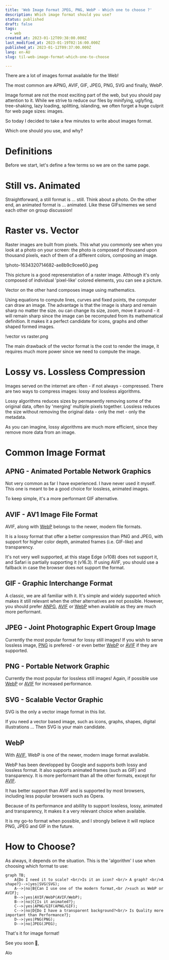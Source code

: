 ```yaml
---
title: 'Web Image Format JPEG, PNG, WebP - Which one to choose ?'
description: Which image format should you use?
status: published
draft: false
tags:
  - web
created_at: 2023-01-12T09:38:00.000Z
last_modified_at: 2023-01-19T02:16:00.000Z
published_at: 2023-01-12T09:37:00.000Z
lang: en-AU
slug: til-web-image-format-which-one-to-choose

--- 
```

There are a lot of images format available for the Web!

The most common are APNG, AVIF, GIF, JPEG, PNG, SVG and finally, WebP.

Image format are not the most exciting part of the web, but you should pay attention to it.
While we strive to reduce our files by minifying, uglyfing, tree-shaking, lazy loading, splitting, islanding, we often forget a huge culprit for web page sizes: images.

So today I decided to take a few minutes to write about images format.

Which one should you use, and why?

# Definitions
Before we start, let's define a few terms so we are on the same page.

# Still vs. Animated

Straightforward, a still format is ... still. Think about a photo.
On the other end, an animated format is ... animated. Like these GIFs/memes we send each other on group discussion!

# Raster vs. Vector

Raster images are built from pixels. This what you commonly see when you look at a photo on your screen: the photo is composed of thousand upon thousand pixels, each of them of a different colors, composing an image.

!photo-1634320714682-ae8b9c9cee60.jpeg

This picture is a good represenstation of a raster image.
Although it's only composed of individual 'pixel-like' colored elements, you can see a picture.

Vector on the other hand composes image using mathematics.

Using equations to compute lines, curves and fixed points, the computer can draw an image.
The advantage is that the image is sharp and remain sharp no matter the size.
ou can change its size, zoom, move it around - it will remain sharp since the image can be recomputed from its mathematical definition.
It makes it a perfect candidate for icons, graphs and other shaped formed images.

!vector vs raster.png

The main drawback of the vector format is the cost to render the image, it requires much more power since we need to compute the image.

# Lossy vs. Lossless Compression

Images served on the internet are often - if not always - compressed.
There are two ways to compress images: lossy and lossless algorithms.

Lossy algorithms reduces sizes by permanently removing some of the original data, often by 'merging' multiple pixels together.
Lossless reduces the size without removing the original data - only the met - only the metadata. 

As you can imagine, lossy algorithms are much more efficient, since they remove more data from an image.

# Common Image Format

## APNG - Animated Portable Network Graphics

Not very common as far I have experienced. I have never used it myself.
This one is meant to be a good choice for lossless, animated images. 

To keep simple, it's a more performant GIF alternative.

## AVIF - AV1 Image File Format

AVIF, along with [WebP](#WebP) belongs to the newer, modern file formats.

It is a lossy format that offer a better compression than PNG and JPEG, with support for higher color depth, animated frames (i.e. GIF-like) and transparency.

It's not very well supported, at this stage Edge (v108) does not support it, and Safari is partially supporting it (v16.3).
If using AVIF, you should use a fallback in case the browser does not support the format.

## GIF - Graphic Interchange Format

A classic, we are all familiar with it.
It's simple and widely supported which makes it still relevant when the other alternatives are not possible.
However, you should prefer [ANPG](#ANPG), [AVIF](#AVIF) or [WebP](#WebP) when available as they are much more performant.

## JPEG - Joint Photographic Expert Group Image

Currently the most popular format for lossy still images!
If you wish to serve lossless image, [PNG](#PNG) is prefered - or even better [WebP](#WebP) or [AVIF](#AVIF) if they are supported.

## PNG - Portable Network Graphic

Currently the most popular for lossless still images!
Again, if possible use [WebP](#WebP) or [AVIF](#AVIF) for increased performance.

## SVG - Scalable Vector Graphic

SVG is the only a vector image format in this list.

If you need a vector based image, such as icons, graphs, shapes, digital illustrations ... Then SVG is your main candidate.

## WebP

With [AVIF](#AVIF), WebP is one of the newer, modern image format available.

WebP has been developped by Google and supports both lossy and lossless format.
It also supports animated frames (such as GIF) and transparency.
It is more performant than  all the other formats, except for [AVIF](#AVIF). 

It has better support than AVIF and is supported by most browsers, including less popular browsers such as Opera.

Because of its performance and abililty to support lossless, lossy, animated and transparency, It makes it a very relevant choice when available.

It is my go-to format when possible, and I strongly believe it will replace PNG, JPEG and GIF in the future.

# How to Choose?

As always, it depends on the situation.
This is the 'algorithm' I use when choosing which format to use:

```mermaid
graph TB;
	A{Do I need it to scale? <br/>Is it an icon? <br/> A graph? <br/>A shape?}-->|yes|SVG(SVG);
	A-->|no|B{Can I use one of the modern format,<br />such as WebP or AVIF};
	B-->|yes|AVIF/WebP(AVIF/WebP);
	B-->|no|C{Is it animated?};
	C-->|yes|APNG/GIF(APNG/GIF);
	C-->|no|D{Do I have a transparent background?<br/> Is Quality more important than Performance?};
	D-->|yes|PNG(PNG);
	D-->|no|JPEG(JPEG);
```

That's it for image format!

See you soon 👋,

Alo